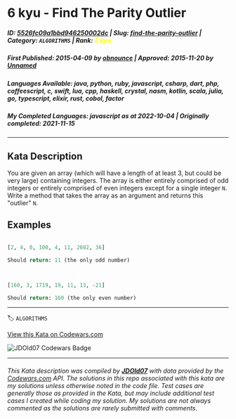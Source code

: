 # 6 kyu - Find The Parity Outlier

##### **ID**: [5526fc09a1bbd946250002dc](https://www.codewars.com/kata/5526fc09a1bbd946250002dc) | **Slug**: [find-the-parity-outlier](https://www.codewars.com/kata/5526fc09a1bbd946250002dc) | **Category**: `ALGORITHMS` | **Rank**: <span style="color:yellow">6 kyu</span>

##### **First Published**: 2015-04-09 ***by*** [obnounce](https://www.codewars.com/users/obnounce) | **Approved**: 2015-11-20 ***by*** [Unnamed](https://www.codewars.com/users/Unnamed)

##### **Languages Available**: java, python, ruby, javascript, csharp, dart, php, coffeescript, c, swift, lua, cpp, haskell, crystal, nasm, kotlin, scala, julia, go, typescript, elixir, rust, cobol, factor

##### **My Completed Languages**: javascript ***as at*** 2022-10-04 | **Originally completed**: 2021-11-15

---

## Kata Description


You are given an array (which will have a length of at least 3, but could be very large) containing integers. The array is either entirely comprised of odd integers or entirely comprised of even integers except for a single integer `N`. Write a method that takes the array as an argument and returns this "outlier" `N`.



## Examples



```python

[2, 4, 0, 100, 4, 11, 2602, 36]

Should return: 11 (the only odd number)



[160, 3, 1719, 19, 11, 13, -21]

Should return: 160 (the only even number)

```

---


🏷 `ALGORITHMS`


[View this Kata on Codewars.com](https://www.codewars.com/kata/5526fc09a1bbd946250002dc)

![](https://www.codewars.com/users/jdold07/badges/large "JDOld07 Codewars Badge")

---

###### *This Kata description was compiled by [**JDOld07**](https://tpstech.dev) with data provided by the [Codewars.com](https://www.codewars.com) API.  The solutions in this repo associated with this kata are my solutions unless otherwise noted in the code file.  Test cases are generally those as provided in the Kata, but may include additional test cases I created while coding my solution.  My solutions are not always commented as the solutions are rarely submitted with comments.*
